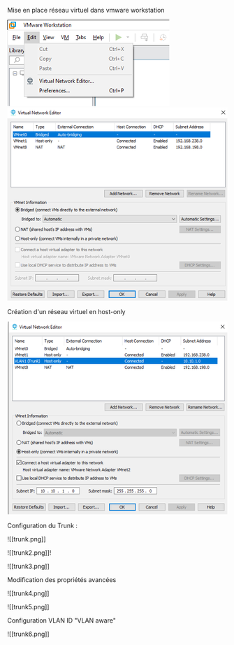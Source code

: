 Mise en place réseau virtuel dans vmware workstation

<img src="https://github.com/kota-shen/Knowledges/blob/main/Network/Images/virtual%20network%20editor.png">

<img src="https://github.com/kota-shen/Knowledges/blob/main/Network/Images/virtual%20network%20editor2.png">

Création d'un réseau virtuel en host-only

<img src="https://github.com/kota-shen/Knowledges/blob/main/Network/Images/virtual%20network%20editor3.png">


Configuration du Trunk :

![[trunk.png]]

![[trunk2.png]]!

![[trunk3.png]]

Modification des propriétés avancées 

![[trunk4.png]]

![[trunk5.png]]

Configuration VLAN ID "VLAN aware"

![[trunk6.png]]

